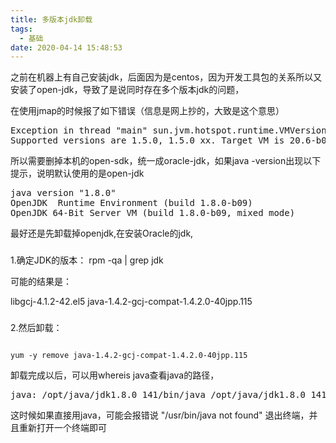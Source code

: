 ```yaml
---
title: 多版本jdk卸载
tags:
  - 基础
date: 2020-04-14 15:48:53
---
```



之前在机器上有自己安装jdk，后面因为是centos，因为开发工具包的关系所以又安装了open-jdk，导致了是说同时存在多个版本jdk的问题，
<!-- more -->

在使用jmap的时候报了如下错误（信息是网上抄的，大致是这个意思）

<pre>
Exception in thread "main" sun.jvm.hotspot.runtime.VMVersionMismatchException:
Supported versions are 1.5.0, 1.5.0_xx. Target VM is 20.6-b01
</pre>

所以需要删掉本机的open-sdk，统一成oracle-jdk，如果java -version出现以下提示，说明默认使用的是open-jdk

<pre>
java version "1.8.0"
OpenJDK  Runtime Environment (build 1.8.0-b09)
OpenJDK 64-Bit Server VM (build 1.8.0-b09, mixed mode)
</pre>

最好还是先卸载掉openjdk,在安装Oracle的jdk,

###
1.确定JDK的版本：
rpm -qa | grep jdk

可能的结果是：

libgcj-4.1.2-42.el5
java-1.4.2-gcj-compat-1.4.2.0-40jpp.115

###
2.然后卸载：
<pre><code>
yum -y remove java-1.4.2-gcj-compat-1.4.2.0-40jpp.115
</code></pre>

卸载完成以后，可以用whereis java查看java的路径，

<pre>
java: /opt/java/jdk1.8.0_141/bin/java /opt/java/jdk1.8.0_141/jre/bin/java
</pre>

这时候如果直接用java，可能会报错说 "/usr/bin/java not found"
退出终端，并且重新打开一个终端即可
